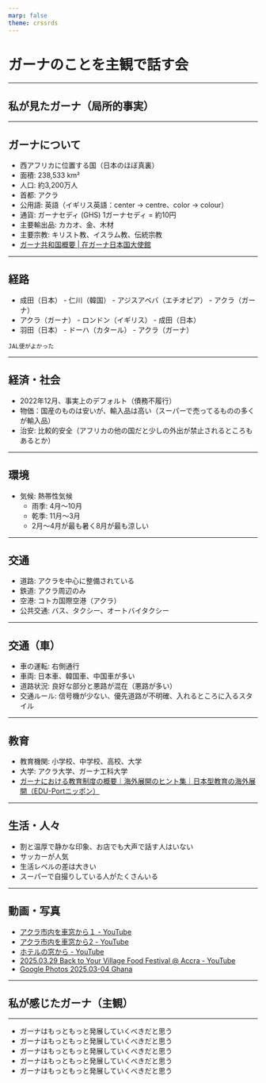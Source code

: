 ```yaml
---
marp: false
theme: crssrds
---
```

<!--
class: cover
-->

# ガーナのことを主観で話す会

---
<!--
class: body
-->
## 私が見たガーナ（局所的事実）
---

## ガーナについて

- 西アフリカに位置する国（日本のほぼ真裏）
- 面積: 238,533 km²
- 人口: 約3,200万人
- 首都: アクラ
- 公用語: 英語（イギリス英語：center -> centre、color -> colour）
- 通貨: ガーナセディ (GHS) 1ガーナセディ = 約10円
- 主要輸出品: カカオ、金、木材
- 主要宗教: キリスト教、イスラム教、伝統宗教
- [ガーナ共和国概要 | 在ガーナ日本国大使館](https://www.gh.emb-japan.go.jp/itpr_ja/summary.html)

---

## 経路

- 成田（日本） - 仁川（韓国） - アジスアベバ（エチオピア） - アクラ（ガーナ）
- アクラ（ガーナ） - ロンドン（イギリス） - 成田（日本）
- 羽田（日本） - ドーハ（カタール） - アクラ（ガーナ）

```
JAL便がよかった
```

---

## 経済・社会
- 2022年12月、事実上のデフォルト（債務不履行）
- 物価：国産のものは安いが、輸入品は高い（スーパーで売ってるものの多くが輸入品）
- 治安: 比較的安全（アフリカの他の国だと少しの外出が禁止されるところもあるとか）

---

## 環境
- 気候: 熱帯性気候
  - 雨季: 4月〜10月
  - 乾季: 11月〜3月
  - 2月～4月が最も暑く8月が最も涼しい

---

## 交通
- 道路: アクラを中心に整備されている
- 鉄道: アクラ周辺のみ
- 空港: コトカ国際空港（アクラ）
- 公共交通: バス、タクシー、オートバイタクシー

---

## 交通（車）
- 車の運転: 右側通行
- 車両: 日本車、韓国車、中国車が多い
- 道路状況: 良好な部分と悪路が混在（悪路が多い）
- 交通ルール: 信号機が少ない、優先道路が不明確、入れるところに入るスタイル

---

## 教育
- 教育機関: 小学校、中学校、高校、大学
- 大学: アクラ大学、ガーナ工科大学
- [ガーナにおける教育制度の概要｜海外展開のヒント集｜日本型教育の海外展開（EDU-Portニッポン）](https://www.eduport.mext.go.jp/journal/needs-seeds/ghana_2024-2/)

---

## 生活・人々
- 割と温厚で静かな印象、お店でも大声で話す人はいない
- サッカーが人気
- 生活レベルの差は大きい
- スーパーで自撮りしている人がたくさんいる

---

## 動画・写真

- [アクラ市内を車窓から１ - YouTube](https://www.youtube.com/watch?v=LEvzFWkTKSQ)
- [アクラ市内を車窓から2 - YouTube](https://www.youtube.com/watch?v=xGkVnCONSYU)
- [ホテルの窓から - YouTube](https://www.youtube.com/shorts/5ckNjLXANWs)
- [2025.03.29 Back to Your Village Food Festival @ Accra - YouTube](https://www.youtube.com/shorts/zuJ9bXBqexI)
- [Google Photos 2025.03-04 Ghana](https://photos.app.goo.gl/v67wBHX5Db89EmL57)

---

## 私が感じたガーナ（主観）

---


- ガーナはもっともっと発展していくべきだと思う
- ガーナはもっともっと発展していくべきだと思う
- ガーナはもっともっと発展していくべきだと思う
- ガーナはもっともっと発展していくべきだと思う
- ガーナはもっともっと発展していくべきだと思う
